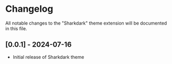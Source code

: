 # Changelog

All notable changes to the "Sharkdark" theme extension will be documented in this file.

## [0.0.1] - 2024-07-16

- Initial release of Sharkdark theme
